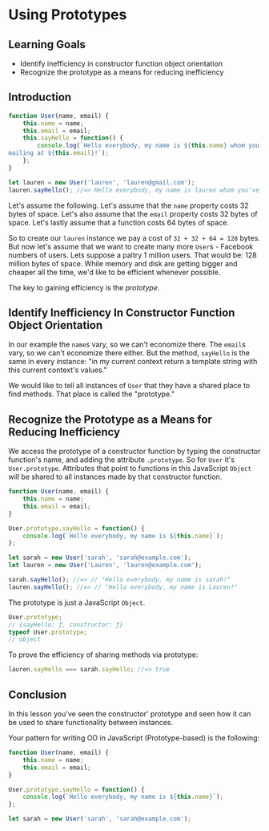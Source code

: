 # Using Prototypes

## Learning Goals

* Identify inefficiency in constructor function object orientation
* Recognize the prototype as a means for reducing inefficiency

## Introduction

```js
function User(name, email) {
	this.name = name;
	this.email = email;
	this.sayHello = function() {
		console.log(`Hello everybody, my name is ${this.name} whom you've been
mailing at ${this.email}!`);
	};
}

let lauren = new User('lauren', 'lauren@gmail.com');
lauren.sayHello(); //=> Hello everybody, my name is lauren whom you've been mailing at lauren@gmail.com!
```

Let's assume the following. Let's assume that the `name` property costs 32 bytes
of space. Let's also assume that the `email` property costs 32 bytes of space.
Let's lastly assume that a function costs 64 bytes of space.

So to create our `lauren` instance we pay a cost of `32 + 32 + 64 = 128` bytes.
But now let's assume that we want to create many more `User`s - Facebook
numbers of users. Lets suppose a paltry 1 million users. That would be:
128 million bytes of space. While memory and disk are getting bigger and
cheaper all the time, we'd like to be efficient whenever possible.

The key to gaining efficiency is the _prototype_.

## Identify Inefficiency In Constructor Function Object Orientation

In our example the `name`s vary, so we can't economize there. The `email`s
vary, so we can't economize there either. But the method, `sayHello` is the
same in every instance: "in my current context return a template string with
this current context's values."

We would like to tell all instances of `User` that they have a shared place to
find methods. That place is called the "prototype."

## Recognize the Prototype as a Means for Reducing Inefficiency

We access the prototype of a constructor function by typing the constructor
function's name, and adding the attribute `.prototype`. So for `User` it's
`User.prototype`. Attributes that point to functions in this JavaScript
`Object` will be shared to all instances made by that constructor function.

```js
function User(name, email) {
	this.name = name;
	this.email = email;
}

User.prototype.sayHello = function() {
	console.log(`Hello everybody, my name is ${this.name}`);
};

let sarah = new User('sarah', 'sarah@example.com');
let lauren = new User('Lauren', 'lauren@example.com');

sarah.sayHello(); //=> // "Hello everybody, my name is sarah!"
lauren.sayHello(); //=> // "Hello everybody, my name is Lauren!"
```

The prototype is just a JavaScript `Object`.

```js
User.prototype;
// {sayHello: ƒ, constructor: ƒ}
typeof User.prototype;
// object
```

To prove the efficiency of sharing methods via prototype:

```js
lauren.sayHello === sarah.sayHello; //=> true
```

## Conclusion

In this lesson you've seen the constructor' prototype and seen how it can be
used to share functionality between instances.

Your pattern for writing OO in JavaScript (Prototype-based) is the following:

```js
function User(name, email) {
	this.name = name;
	this.email = email;
}

User.prototype.sayHello = function() {
	console.log(`Hello everybody, my name is ${this.name}`);
};

let sarah = new User('sarah', 'sarah@example.com');
```
